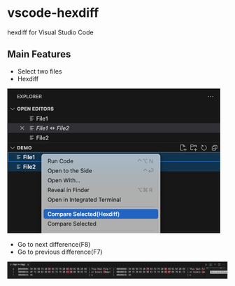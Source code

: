 # vscode-hexdiff
hexdiff for Visual Studio Code

## Main Features
* Select two files
* Hexdiff

![Explorer/Context](Image/menu.png)

* Go to next difference(F8)
* Go to previous difference(F7)

![Editor](Image/editor.png)
